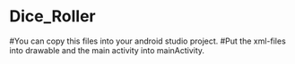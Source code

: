 # Dice_Roller
#You can copy this files into your android studio project.
#Put the xml-files into drawable and the main activity into mainActivity.
